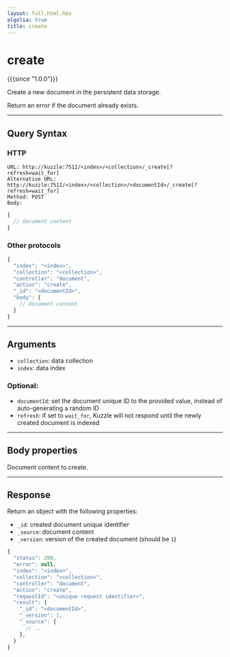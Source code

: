 ```yaml
---
layout: full.html.hbs
algolia: true
title: create
---
```


# create

{{{since "1.0.0"}}}

Create a new document in the persistent data storage.

Return an error if the document already exists.

---

## Query Syntax

### HTTP

```http
URL: http://kuzzle:7512/<index>/<collection>/_create[?refresh=wait_for]
Alternative URL: http://kuzzle:7512/<index>/<collection>/<documentId>/_create[?refresh=wait_for]
Method: POST  
Body:
```

```js
{
  // document content
}
```

### Other protocols

```js
{
  "index": "<index>",
  "collection": "<collection>",
  "controller": "document",
  "action": "create",
  "_id": "<documentId>",            
  "body": {
    // document content
  }
}
```

---

## Arguments

* `collection`: data collection
* `index`: data index

### Optional:

* `documentId`: set the document unique ID to the provided value, instead of auto-generating a random ID
* `refresh`: if set to `wait_for`, Kuzzle will not respond until the newly created document is indexed

---

## Body properties

Document content to create.

---

## Response

Return an object with the following properties:

* `_id`: created document unique identifier
* `_source`: document content
* `_version`: version of the created document (should be `1`)

```javascript
{
  "status": 200,
  "error": null,
  "index": "<index>",
  "collection": "<collection>",
  "controller": "document",
  "action": "create",
  "requestId": "<unique request identifier>",
  "result": {
    "_id": "<documentId>",
    "_version": 1,
    "_source": {
      // ...
    },
  }
}
```
